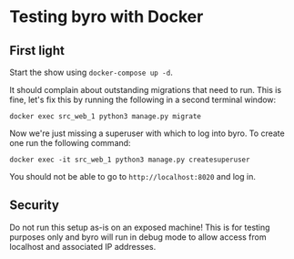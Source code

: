 # Testing byro with Docker

## First light
Start the show using `docker-compose up -d`.

It should complain about outstanding migrations that need to run.
This is fine, let's fix this by running the following in a second terminal window:

`docker exec src_web_1 python3 manage.py migrate`

Now we're just missing a superuser with which to log into byro.
To create one run the following command:

`docker exec -it src_web_1 python3 manage.py createsuperuser`

You should not be able to go to `http://localhost:8020` and log in.

## Security
Do not run this setup as-is on an exposed machine!
This is for testing purposes only and byro will run in debug mode to allow access from localhost and associated IP addresses.
